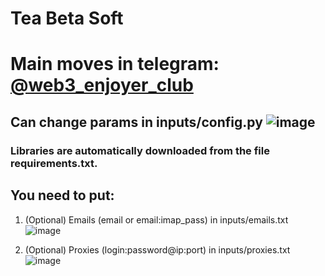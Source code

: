 # Tea Beta Soft
# Main <crypto/> moves in telegram: [@web3_enjoyer_club](https://t.me/+tdC-PXRzhnczNDli)

## Can change params in inputs/config.py ![image](https://github.com/FlorianREGAZ/Python-Tls-Client/assets/58307006/30ba627b-0991-4551-8bae-a5222f14d134)

### Libraries are automatically downloaded from the file requirements.txt.

## You need to put:
 1. (Optional) Emails (email or email:imap_pass) in inputs/emails.txt ![image](https://github.com/MsLolita/VeloData/assets/58307006/c94b7013-d256-4a37-8fd7-3f87da02c803) 

 2. (Optional) Proxies (login:password@ip:port) in inputs/proxies.txt ![image](https://github.com/MsLolita/VeloData/assets/58307006/a2c95484-52b6-497a-b89e-73b89d953d8c) 
